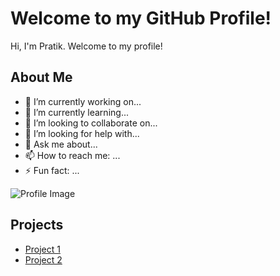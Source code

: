 # Welcome to my GitHub Profile!

Hi, I'm Pratik. Welcome to my profile!

## About Me
- 🔭 I’m currently working on...
- 🌱 I’m currently learning...
- 👯 I’m looking to collaborate on...
- 🤔 I’m looking for help with...
- 💬 Ask me about...
- 📫 How to reach me: ...
- ⚡ Fun fact: ...

![Profile Image](https://example.com/path-to-your-image.jpg)

## Projects
- [Project 1](https://github.com/kPratik07/project-1)
- [Project 2](https://github.com/kPratik07/project-2)
